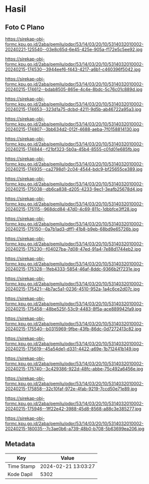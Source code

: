 # Hasil

## Foto C Plano

https://sirekap-obj-formc.kpu.go.id/2aba/pemilu/pdpr/53/14/03/20/10/5314032010002-20240221-125540--03e8c65d-6e45-425e-905a-f172e5c5ee92.jpg

https://sirekap-obj-formc.kpu.go.id/2aba/pemilu/pdpr/53/14/03/20/10/5314032010002-20240215-174530--3944eef6-f443-4217-a6b1-c460396f5042.jpg

https://sirekap-obj-formc.kpu.go.id/2aba/pemilu/pdpr/53/14/03/20/10/5314032010002-20240215-174612--bdab8505-865e-4c4e-8bdc-5c76c01c889d.jpg

https://sirekap-obj-formc.kpu.go.id/2aba/pemilu/pdpr/53/14/03/20/10/5314032010002-20240215-174653--323d1a75-dcbd-4211-9d5b-ab46722a95a3.jpg

https://sirekap-obj-formc.kpu.go.id/2aba/pemilu/pdpr/53/14/03/20/10/5314032010002-20240215-174807--3bb634d2-012f-4688-aeba-7f0158814130.jpg

https://sirekap-obj-formc.kpu.go.id/2aba/pemilu/pdpr/53/14/03/20/10/5314032010002-20240215-174844--f21bf323-5b0a-45b4-8555-c01d01e685fb.jpg

https://sirekap-obj-formc.kpu.go.id/2aba/pemilu/pdpr/53/14/03/20/10/5314032010002-20240215-174935--ca2798d1-2c04-4544-bdc9-bf25655ce389.jpg

https://sirekap-obj-formc.kpu.go.id/2aba/pemilu/pdpr/53/14/03/20/10/5314032010002-20240215-175038--db6ca838-d205-4233-9ec1-3eafb25678d4.jpg

https://sirekap-obj-formc.kpu.go.id/2aba/pemilu/pdpr/53/14/03/20/10/5314032010002-20240215-175115--968dcd84-47d0-4c69-811c-1dbbfce3ff28.jpg

https://sirekap-obj-formc.kpu.go.id/2aba/pemilu/pdpr/53/14/03/20/10/5314032010002-20240215-175150--0a7b1ad3-dff1-41b8-b9eb-68bd9e65726b.jpg

https://sirekap-obj-formc.kpu.go.id/2aba/pemilu/pdpr/53/14/03/20/10/5314032010002-20240215-175230--f04027ba-7d08-47ed-91a4-7e88d1744eb2.jpg

https://sirekap-obj-formc.kpu.go.id/2aba/pemilu/pdpr/53/14/03/20/10/5314032010002-20240215-175328--1feb4333-5854-46af-8ddc-9366b2f7231e.jpg

https://sirekap-obj-formc.kpu.go.id/2aba/pemilu/pdpr/53/14/03/20/10/5314032010002-20240215-175421--4b7ac5a1-0236-4510-952a-1a4c6ce2d07c.jpg

https://sirekap-obj-formc.kpu.go.id/2aba/pemilu/pdpr/53/14/03/20/10/5314032010002-20240215-175458--48be525f-53c9-4483-8f5a-ace889942fa9.jpg

https://sirekap-obj-formc.kpu.go.id/2aba/pemilu/pdpr/53/14/03/20/10/5314032010002-20240215-175540--b0315969-9fbe-43fb-86dc-0d7272413c82.jpg

https://sirekap-obj-formc.kpu.go.id/2aba/pemilu/pdpr/53/14/03/20/10/5314032010002-20240215-175619--45a54de1-d331-4422-a69e-1b712441b149.jpg

https://sirekap-obj-formc.kpu.go.id/2aba/pemilu/pdpr/53/14/03/20/10/5314032010002-20240215-175740--3c429386-922d-48fc-abbe-75c492a6456e.jpg

https://sirekap-obj-formc.kpu.go.id/2aba/pemilu/pdpr/53/14/03/20/10/5314032010002-20240215-175858--32c10faf-972e-4fab-9219-7ccd50e71e89.jpg

https://sirekap-obj-formc.kpu.go.id/2aba/pemilu/pdpr/53/14/03/20/10/5314032010002-20240215-175946--1ff22e42-3988-45d8-8568-a88c3e385277.jpg

https://sirekap-obj-formc.kpu.go.id/2aba/pemilu/pdpr/53/14/03/20/10/5314032010002-20240215-180035--7c3ae0b6-a739-48b0-b708-5b63699ea206.jpg


## Metadata

| Key        | Value               |
| ---------- | ------------------- |
| Time Stamp | 2024-02-21 13:03:27 |
| Kode Dapil | 5302                |



